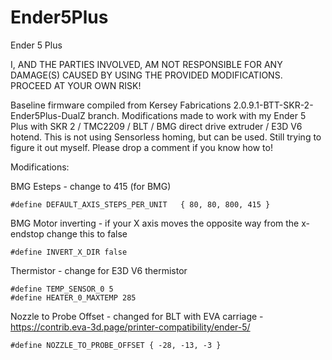 # Ender5Plus
Ender 5 Plus

I, AND THE PARTIES INVOLVED, AM NOT RESPONSIBLE FOR ANY DAMAGE(S) CAUSED BY USING THE PROVIDED MODIFICATIONS. PROCEED AT YOUR OWN RISK!

Baseline firmware compiled from Kersey Fabrications 2.0.9.1-BTT-SKR-2-Ender5Plus-DualZ branch. Modifications made to work with my Ender 5 Plus with SKR 2 / TMC2209 / BLT / BMG direct drive extruder / E3D V6 hotend. This is not using Sensorless homing, but can be used. Still trying to figure it out myself. Please drop a comment if you know how to!

Modifications:

BMG Esteps - change to 415 (for BMG)
```
#define DEFAULT_AXIS_STEPS_PER_UNIT   { 80, 80, 800, 415 }
```
BMG Motor inverting - if your X axis moves the opposite way from the x-endstop change this to false
```
#define INVERT_X_DIR false
```
Thermistor - change for E3D V6 thermistor
```
#define TEMP_SENSOR_0 5
#define HEATER_0_MAXTEMP 285
```
Nozzle to Probe Offset - changed for BLT with EVA carriage - https://contrib.eva-3d.page/printer-compatibility/ender-5/
```
#define NOZZLE_TO_PROBE_OFFSET { -28, -13, -3 }
```
